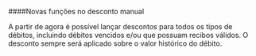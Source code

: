 ####Novas funções no desconto manual

A partir de agora é possível lançar descontos para todos os tipos de débitos, incluindo débitos vencidos e/ou que possuam recibos válidos. O desconto sempre será aplicado sobre o valor histórico do débito.